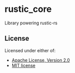 # rustic_core

Library powering rustic-rs

## License

Licensed under either of:

* [Apache License, Version 2.0](./LICENSE-APACHE)
* [MIT license](./LICENSE-MIT)
